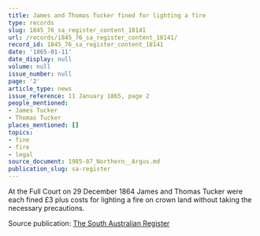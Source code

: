 ```yaml
---
title: James and Thomas Tucker fined for lighting a fire
type: records
slug: 1845_76_sa_register_content_18141
url: /records/1845_76_sa_register_content_18141/
record_id: 1845_76_sa_register_content_18141
date: '1865-01-11'
date_display: null
volume: null
issue_number: null
page: '2'
article_type: news
issue_reference: 11 January 1865, page 2
people_mentioned:
- James Tucker
- Thomas Tucker
places_mentioned: []
topics:
- fine
- fire
- legal
source_document: 1985-87_Northern__Argus.md
publication_slug: sa-register
---
```


At the Full Court on 29 December 1864 James and Thomas Tucker were each fined £3 plus costs for lighting a fire on crown land without taking the necessary precautions.

Source publication: [The South Australian Register](/publications/sa-register/)
